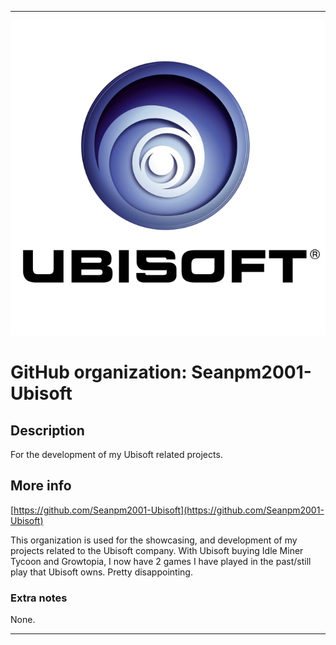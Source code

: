 
***

![UBISOFT.png failed to load. The file may be missing or corrupt. Check the file path for errors first.](/AdditionalInfo/1/Seanpm2001-Ubisoft/UBISOFT.png)

# GitHub organization: Seanpm2001-Ubisoft

## Description

For the development of my Ubisoft related projects.

## More info

[https://github.com/Seanpm2001-Ubisoft](https://github.com/Seanpm2001-Ubisoft)

This organization is used for the showcasing, and development of my projects related to the Ubisoft company. With Ubisoft buying Idle Miner Tycoon and Growtopia, I now have 2 games I have played in the past/still play that Ubisoft owns. Pretty disappointing.

### Extra notes

None.

***
